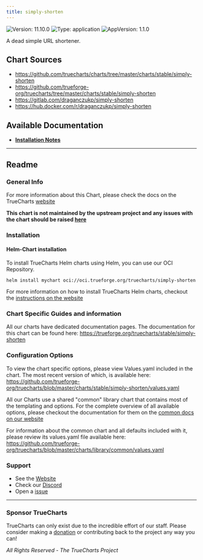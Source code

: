 ```yaml
---
title: simply-shorten
---
```


![Version: 11.10.0](https://img.shields.io/badge/Version-11.10.0-informational?style=flat-square) ![Type: application](https://img.shields.io/badge/Type-application-informational?style=flat-square) ![AppVersion: 1.1.0](https://img.shields.io/badge/AppVersion-1.1.0-informational?style=flat-square)

A dead simple URL shortener.

## Chart Sources

- https://github.com/truecharts/charts/tree/master/charts/stable/simply-shorten
- https://github.com/trueforge-org/truecharts/tree/master/charts/stable/simply-shorten
- https://gitlab.com/draganczukp/simply-shorten
- https://hub.docker.com/r/draganczukp/simply-shorten

## Available Documentation

- [**Installation Notes**](./installation_notes)


---

## Readme


### General Info

For more information about this Chart, please check the docs on the TrueCharts [website](https://trueforge.org/truecharts/stable/simply-shorten)

**This chart is not maintained by the upstream project and any issues with the chart should be raised [here](https://github.com/trueforge-org/truecharts/issues/new/choose)**

### Installation

#### Helm-Chart installation

To install TrueCharts Helm charts using Helm, you can use our OCI Repository.

`helm install mychart oci://oci.trueforge.org/truecharts/simply-shorten`

For more information on how to install TrueCharts Helm charts, checkout the [instructions on the website](https://trueforge.org/truecharts/guides/)

### Chart Specific Guides and information

All our charts have dedicated documentation pages.
The documentation for this chart can be found here:
https://trueforge.org/truecharts/stable/simply-shorten

### Configuration Options

To view the chart specific options, please view Values.yaml included in the chart.
The most recent version of which, is available here: https://github.com/trueforge-org/truecharts/blob/master/charts/stable/simply-shorten/values.yaml

All our Charts use a shared "common" library chart that contains most of the templating and options.
For the complete overview of all available options, please checkout the documentation for them on the [common docs on our website](https://trueforge.org/truecharts-common/)

For information about the common chart and all defaults included with it, please review its values.yaml file available here: https://github.com/trueforge-org/truecharts/blob/master/charts/library/common/values.yaml

### Support

- See the [Website](https://truecharts.org)
- Check our [Discord](https://discord.gg/tVsPTHWTtr)
- Open a [issue](https://github.com/trueforge-org/truecharts/issues/new/choose)

---

### Sponsor TrueCharts

TrueCharts can only exist due to the incredible effort of our staff.
Please consider making a [donation](https://trueforge.org/general/sponsor/) or contributing back to the project any way you can!

_All Rights Reserved - The TrueCharts Project_
